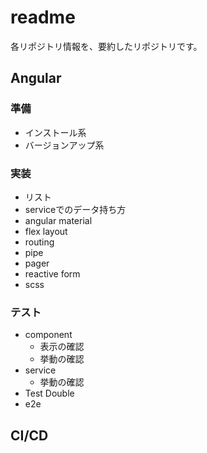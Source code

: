 # readme
各リポジトリ情報を、要約したリポジトリです。

## Angular
### 準備
- インストール系
- バージョンアップ系

### 実装
- リスト
- serviceでのデータ持ち方
- angular material
- flex layout
- routing
- pipe
- pager
- reactive form
- scss

### テスト
- component
  - 表示の確認
  - 挙動の確認
- service
  - 挙動の確認
- Test Double
- e2e

## CI/CD

### 
